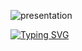 ![presentation](https://github.com/z-bj/z-bj/blob/master/img/Gitprofil1.webp)

[![Typing SVG](https://readme-typing-svg.herokuapp.com?font=Montserrat&size=65&duration=4000&color=004C9C&vCenter=true&width=2000&height=200&lines=Thanks+for+watching+and+I+will+see+you+on+our+next+call+%F0%9F%93%9E;%F0%9F%93%85Book+it+through+my+Calendly+%F0%9F%91%88)](#)


